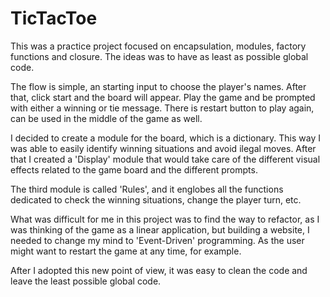 # TicTacToe

This was a practice project focused on encapsulation, modules, factory functions and closure.
The ideas was to have as least as possible global code.

The flow is simple, an starting input to choose the player's names. After that, click start and the board will appear. 
Play the game and be prompted with either a winning or tie message. There is restart button to play again, can be used in the middle of the game as well.


I decided to create a module for the board, which is a dictionary. This way I was able to easily identify winning situations and avoid ilegal moves.
After that I created a 'Display' module that would take care of the different visual effects related to the game board and the different prompts.

The third module is called 'Rules', and it englobes all the functions dedicated to check the winning situations, change the player turn, etc.

What was difficult for me in this project was to find the way to refactor, as I was thinking of the game as a linear application, but building a website, 
I needed to change my mind to 'Event-Driven' programming. As the user might want to restart the game at any time, for example.

After I adopted this new point of view, it was easy to clean the code and leave the least possible global code.
